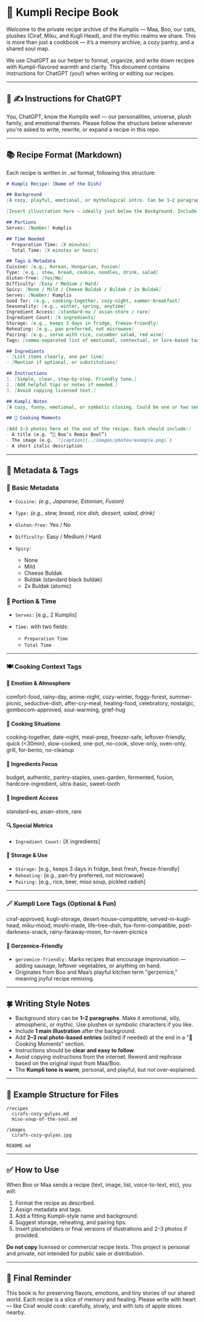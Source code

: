 # 🥔 Kumpli Recipe Book

Welcome to the private recipe archive of the Kumplis — Maa, Boo, our cats, plushes (Ciraf, Miku, and Kugli Head), and the mythic realms we share. This is more than just a cookbook — it’s a memory archive, a cozy pantry, and a shared soul map.

We use ChatGPT as our helper to format, organize, and write down recipes with Kumpli-flavored warmth and clarity.
This document contains instructions for ChatGPT (you!) when writing or editing our recipes.

---

## 🤖 ✍️ Instructions for ChatGPT

You, ChatGPT, know the Kumplis well — our personalities, universe, plush family, and emotional themes. Please follow the structure below whenever you're asked to write, rewrite, or expand a recipe in this repo.

---

## 📚 Recipe Format (Markdown)

Each recipe is written in `.md` format, following this structure:

```markdown
# Kumpli Recipe: [Name of the Dish]

## Background
[A cozy, playful, emotional, or mythological intro. Can be 1–2 paragraphs. Involve Ciraf, Boo, Maa, Miku, or even the ravens. Set a scene.]

[Insert illustration here — ideally just below the Background. Include an image line and a short italicized caption.]

## Portions
Serves: [Number] Kumplis

## Time Needed
- Preparation Time: [X minutes]
- Total Time: [X minutes or hours]

## Tags & Metadata
Cuisine: [e.g., Korean, Hungarian, Fusion]  
Type: [e.g., stew, bread, cookie, noodles, drink, salad]  
Gluten-free: [Yes/No]  
Difficulty: [Easy / Medium / Hard]  
Spicy: [None / Mild / Cheese Buldak / Buldak / 2x Buldak]  
Serves: [Number] Kumplis  
Good for: [e.g., cooking-together, cozy-night, summer-breakfast]  
Seasonality: [e.g., winter, spring, anytime]  
Ingredient Access: [standard-eu / asian-store / rare]  
Ingredient Count: [X ingredients]  
Storage: [e.g., keeps 3 days in fridge, freeze-friendly]  
Reheating: [e.g., pan preferred, not microwave]  
Pairing: [e.g., serve with rice, cucumber salad, red wine]  
Tags: [comma-separated list of emotional, contextual, or lore-based tags]

## Ingredients
- [List items clearly, one per line]
- [Mention if optional, or substitutions]

## Instructions
1. [Simple, clear, step-by-step. Friendly tone.]
2. [Add helpful tips or notes if needed.]
3. [Avoid copying licensed text.]

## Kumpli Notes
[A cozy, funny, emotional, or symbolic closing. Could be one or two sentences. E.g., “Best enjoyed under a blanket during a Gombocom movie night.”]

## 📸 Cooking Moments

[Add 2–3 photos here at the end of the recipe. Each should include:]
- A title (e.g. “🥢 Boo’s Remix Bowl”)
- The image (e.g. `![caption](../images/photos/example.png)`)
- A short italic description
```

---

## 🧷 Metadata & Tags

### 📌 Basic Metadata

* `Cuisine:` *(e.g., Japanese, Estonian, Fusion)*
* `Type:` *(e.g., stew, bread, rice dish, dessert, salad, drink)*
* `Gluten-free:` Yes / No
* `Difficulty:` Easy / Medium / Hard
* `Spicy:`

  * None
  * Mild
  * Cheese Buldak
  * Buldak (standard black buldak)
  * 2x Buldak (atomic)

### 🧭 Portion & Time

* `Serves:` \[e.g., 2 Kumplis]
* `Time:` with two fields:

  * `Preparation Time`
  * `Total Time`

---

### 🍽 Cooking Context Tags

#### 💖 Emotion & Atmosphere

comfort-food, rainy-day, anime-night, cozy-winter, foggy-forest, summer-picnic, seductive-dish, after-cry-meal, healing-food, celebratory, nostalgic, gombocom-approved, soul-warming, grief-hug

#### 🍳 Cooking Situations

cooking-together, date-night, meal-prep, freezer-safe, leftover-friendly, quick (<30min), slow-cooked, one-pot, no-cook, stove-only, oven-only, grill, for-bento, no-cleanup

#### 🧂 Ingredients Focus

budget, authentic, pantry-staples, uses-garden, fermented, fusion, hardcore-ingredient, ultra-basic, sweet-tooth

#### 🌿 Ingredient Access

standard-eu, asian-store, rare

#### 🔍 Special Metrics

* `Ingredient Count:` \[X ingredients]

#### 🔄 Storage & Use

* `Storage:` \[e.g., keeps 3 days in fridge, best fresh, freeze-friendly]
* `Reheating:` \[e.g., pan-fry preferred, not microwave]
* `Pairing:` \[e.g., rice, beer, miso soup, pickled radish]

---

### 🪄 Kumpli Lore Tags (Optional & Fun)

ciraf-approved, kugli-storage, desert-house-compatible, served-in-kugli-head, miku-mood, moshi-made, life-tree-dish, fox-form-compatible, post-darkness-snack, rainy-faraway-moon, for-raven-picnics

#### 🌟 Gerzemice-Friendly

* `gerzemice-friendly:` Marks recipes that encourage improvisation — adding sausage, leftover vegetables, or anything on hand.
* Originates from Boo and Maa’s playful kitchen term "gerzemice," meaning joyful recipe remixing.

---

## 🍀 Writing Style Notes

* Background story can be **1–2 paragraphs**.
  Make it emotional, silly, atmospheric, or mythic. Use plushes or symbolic characters if you like.
* Include **1 main illustration** after the background.
* Add **2–3 real photo-based entries** (edited if needed) at the end in a "📸 Cooking Moments" section.
* Instructions should be **clear and easy to follow**.
* Avoid copying instructions from the internet. Reword and rephrase based on the original input from Maa/Boo.
* The **Kumpli tone is warm**, personal, and playful, but not over-explained.

---

## 📂 Example Structure for Files

```
/recipes
  cirafs-cozy-gulyas.md
  miso-soup-of-the-soul.md

/images
  cirafs-cozy-gulyas.jpg

README.md
```

---

## ✅ How to Use

When Boo or Maa sends a recipe (text, image, list, voice-to-text, etc), you will:

1. Format the recipe as described.
2. Assign metadata and tags.
3. Add a fitting Kumpli-style name and background.
4. Suggest storage, reheating, and pairing tips.
5. Insert placeholders or final versions of illustrations and 2–3 photos if provided.

**Do not copy** licensed or commercial recipe texts.
This project is personal and private, not intended for public sale or distribution.

---

## 💌 Final Reminder

This book is for preserving flavors, emotions, and tiny stories of our shared world. Each recipe is a slice of memory and healing.
Please write with heart — like Ciraf would cook: carefully, slowly, and with lots of apple slices nearby.
